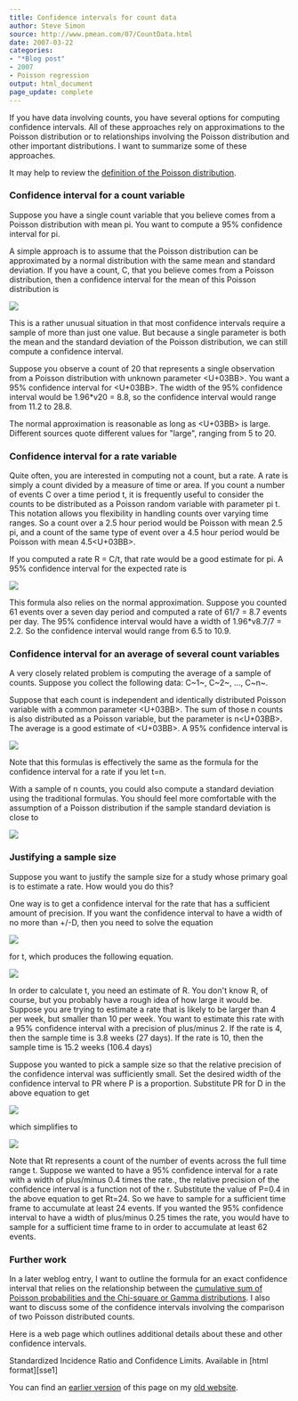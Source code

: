 ```yaml
---
title: Confidence intervals for count data
author: Steve Simon
source: http://www.pmean.com/07/CountData.html
date: 2007-03-22
categories:
- "*Blog post"
- 2007
- Poisson regression
output: html_document
page_update: complete
---
```


If you have data involving counts, you have several options for computing confidence intervals. All of these approaches rely on approximations to the Poisson distribution or to relationships involving the Poisson distribution and other important distributions. I want to summarize some of these approaches.

It may help to review the [definition of the Poisson distribution][sim3].

### Confidence interval for a count variable

Suppose you have a single count variable that you believe comes from a Poisson distribution with mean pi. You want to compute a 95% confidence interval for pi.

A simple approach is to assume that the Poisson distribution can be approximated by a normal distribution with the same mean and standard deviation. If you have a count, C, that you believe comes from a Poisson distribution, then a confidence interval for the mean of this Poisson distribution is

![](http://www.pmean.com/new-images/07/CountData-0701.gif)

This is a rather unusual situation in that most confidence intervals require a sample of more than just one value. But because a single parameter is both the mean and the standard deviation of the Poisson distribution, we can still compute a confidence interval.

Suppose you observe a count of 20 that represents a single observation from a Poisson distribution with unknown parameter <U+03BB>. You want a 95% confidence interval for <U+03BB>. The width of the 95% confidence interval would be 1.96*v20 = 8.8, so the confidence interval would range from 11.2 to 28.8.

The normal approximation is reasonable as long as <U+03BB> is large. Different sources quote different values for "large", ranging from 5 to 20.

### Confidence interval for a rate variable

Quite often, you are interested in computing not a count, but a rate. A rate is simply a count divided by a measure of time or area. If you count a number of events C over a time period t, it is frequently useful to consider the counts to be distributed as a Poisson random variable with parameter pi t. This notation allows you flexibility in handling counts over varying time ranges. So a count over a 2.5 hour period would be Poisson with mean 2.5 pi, and a count of the same type of event over a 4.5 hour period would be Poisson with mean 4.5<U+03BB>.

If you computed a rate R = C/t, that rate would be a good estimate for pi. A 95% confidence interval for the expected rate is

![](http://www.pmean.com/new-images/07/CountData-0702.gif)

This formula also relies on the normal approximation. Suppose you counted 61 events over a seven day period and computed a rate of 61/7 = 8.7 events per day. The 95% confidence interval would have a width of 1.96*v8.7/7 = 2.2. So the confidence interval would range from 6.5 to 10.9.

### Confidence interval for an average of several count variables

A very closely related problem is computing the average of a sample of counts. Suppose you collect the following data: C~1~, C~2~, ..., C~n~.

Suppose that each count is independent and identically distributed Poisson variable with a common parameter <U+03BB>. The sum of those n counts is also distributed as a Poisson variable, but the parameter is n<U+03BB>. The average is a good estimate of <U+03BB>. A 95% confidence interval is

![](http://www.pmean.com/new-images/07/CountData-0703.gif)

Note that this formulas is effectively the same as the formula for the confidence interval for a rate if you let t=n.

With a sample of n counts, you could also compute a standard deviation using the traditional formulas. You should feel more comfortable with the assumption of a Poisson distribution if the sample standard deviation is close to

![](http://www.pmean.com/new-images/07/CountData-0704.gif)

### Justifying a sample size

Suppose you want to justify the sample size for a study whose primary goal is to estimate a rate. How would you do this?

One way is to get a confidence interval for the rate that has a sufficient amount of precision. If you want the confidence interval to have a width of no more than +/-D, then you need to solve the equation

![](http://www.pmean.com/new-images/07/CountData-0705.gif)

for t, which produces the following equation.

![](http://www.pmean.com/new-images/07/CountData-0706.gif)

In order to calculate t, you need an estimate of R. You don't know R, of course, but you probably have a rough idea of how large it would be. Suppose you are trying to estimate a rate that is likely to be larger than 4 per week, but smaller than 10 per week. You want to estimate this rate with a 95% confidence interval with a precision of plus/minus 2. If the rate is 4, then the sample time is 3.8 weeks (27 days). If the rate is 10, then the sample time is 15.2 weeks (106.4 days)

Suppose you wanted to pick a sample size so that the relative precision of the confidence interval was sufficiently small. Set the desired width of the confidence interval to PR where P is a proportion. Substitute PR for D in the above equation to get

![](http://www.pmean.com/new-images/07/CountData-0707.gif)

which simplifies to

![](http://www.pmean.com/new-images/07/CountData-0708.gif)

Note that Rt represents a count of the number of events across the full time range t. Suppose we wanted to have a 95% confidence interval for a rate with a width of plus/minus 0.4 times the rate., the relative precision of the confidence interval is a function not of the r. Substitute the value of P=0.4 in the above equation to get Rt=24. So we have to sample for a sufficient time frame to accumulate at least 24 events. If you wanted the 95% confidence interval to have a width of plus/minus 0.25 times the rate, you would have to sample for a sufficient time frame to in order to accumulate at least 62 events.

### Further work

In a later weblog entry, I want to outline the formula for an exact confidence interval that relies on the relationship between the [cumulative sum of Poisson probabilities and the Chi-square or Gamma distributions][sim4]. I also want to discuss some of the confidence intervals involving the comparison of two Poisson distributed counts.

Here is a web page which outlines additional details about these and other confidence intervals.

Standardized Incidence Ratio and Confidence Limits. Available in [html format][sse1]

You can find an [earlier version][sim1] of this page on my [old website][sim2].

[sim1]: http://www.pmean.com/07/CountData.html
[sim2]: http://www.pmean.com
[sim3]: http://www.pmean.com/definitions/poisson.htm
[sim4]: http://www.pmean.com/07/CumulativeProbabilities.html

[see1]: http://seer.cancer.gov/seerstat/WebHelp/Standardized_Incidence_Ratio_and_Confidence_Limits.htm
